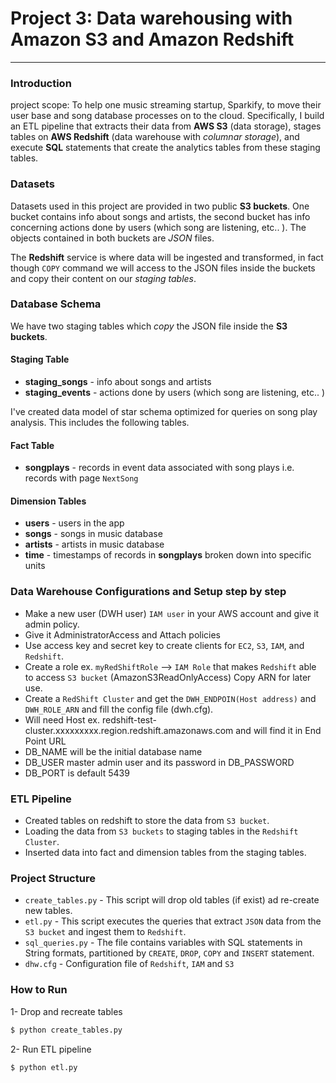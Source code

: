 # Project 3: Data warehousing with Amazon S3 and Amazon Redshift
-------------------------

### Introduction

project scope:  To help one music streaming startup, Sparkify, to move their user base and song database processes on to the cloud. Specifically, I build an ETL pipeline that extracts their data from **AWS S3** (data storage), stages tables on **AWS Redshift** (data warehouse with *columnar storage*), and execute **SQL** statements that create the analytics tables from these staging tables.

### Datasets
Datasets used in this project are provided in two public **S3 buckets**. One bucket contains info about songs and artists, the second bucket has info concerning actions done by users (which song are listening, etc.. ). The objects contained in both buckets 
are *JSON* files. 

The **Redshift** service is where data will be ingested and transformed, in fact though `COPY` command we will access to the JSON files inside the buckets and copy their content on our *staging tables*.


### Database Schema
We have two staging tables which *copy* the JSON file inside the  **S3 buckets**.
#### Staging Table 
+ **staging_songs** - info about songs and artists
+ **staging_events** - actions done by users (which song are listening, etc.. )

I've created data model of star schema optimized for queries on song play analysis. This includes the following tables.

#### Fact Table 
+ **songplays** - records in event data associated with song plays i.e. records with page `NextSong`

#### Dimension Tables
+ **users** - users in the app
+ **songs** - songs in music database
+ **artists** - artists in music database
+ **time** - timestamps of records in **songplays** broken down into specific units


### Data Warehouse Configurations and Setup step by step
* Make a new user (DWH user) `IAM user` in your AWS account and give it admin policy.
* Give it AdministratorAccess and Attach policies
* Use access key and secret key to create clients for `EC2`, `S3`, `IAM`, and `Redshift`.
* Create a role ex. `myRedShiftRole`  --> `IAM Role` that makes `Redshift` able to access `S3 bucket` (AmazonS3ReadOnlyAccess) Copy ARN for later use.
* Create a `RedShift Cluster` and get the `DWH_ENDPOIN(Host address)` and `DWH_ROLE_ARN` and fill the config file (dwh.cfg).
* Will need Host ex. redshift-test-cluster.xxxxxxxxx.region.redshift.amazonaws.com  and will find it in End Point URL
* DB_NAME will be the initial database name 
* DB_USER master admin user and its password in DB_PASSWORD
* DB_PORT is default 5439


### ETL Pipeline
+ Created tables on redshift to store the data from `S3 bucket`.
+ Loading the data from `S3 buckets` to staging tables in the `Redshift Cluster`.
+ Inserted data into fact and dimension tables from the staging tables.

### Project Structure

+ `create_tables.py` - This script will drop old tables (if exist) ad re-create new tables.
+ `etl.py` - This script executes the queries that extract `JSON` data from the `S3 bucket` and ingest them to `Redshift`.
+ `sql_queries.py` - The file contains variables with SQL statements in String formats, partitioned by `CREATE`, `DROP`, `COPY` and `INSERT` statement.
+ `dhw.cfg` - Configuration file of `Redshift`, `IAM` and `S3`

### How to Run

1- Drop and recreate tables

```bash
$ python create_tables.py
```

2- Run ETL pipeline

```bash
$ python etl.py
```
